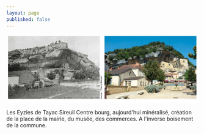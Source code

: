 ```yaml
---
layout: page
published: false
---
```


![Les Eyzies de Tayac Sireuil](data/images/9/histoire/P21_01.jpg)

Les Eyzies de Tayac Sireuil
Centre bourg, aujourd'hui minéralisé, création de la place de la mairie, du musée, des commerces. A l'inverse boisement de la commune.